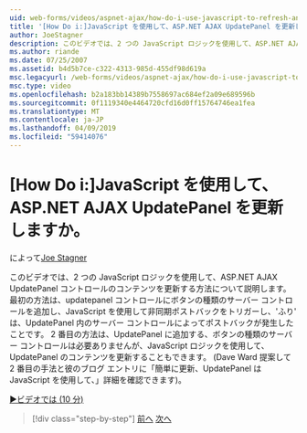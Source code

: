 ```yaml
---
uid: web-forms/videos/aspnet-ajax/how-do-i-use-javascript-to-refresh-an-aspnet-ajax-updatepanel
title: '[How Do i:]JavaScript を使用して、ASP.NET AJAX UpdatePanel を更新しますか。 | Microsoft Docs'
author: JoeStagner
description: このビデオでは、2 つの JavaScript ロジックを使用して、ASP.NET AJAX UpdatePanel コントロールのコンテンツを更新する方法について説明します。 最初の方法は、追加する、.
ms.author: riande
ms.date: 07/25/2007
ms.assetid: b4d5b7ce-c322-4313-985d-455df98d619a
msc.legacyurl: /web-forms/videos/aspnet-ajax/how-do-i-use-javascript-to-refresh-an-aspnet-ajax-updatepanel
msc.type: video
ms.openlocfilehash: b2a183bb14389b7558697ac684ef2a09e689596b
ms.sourcegitcommit: 0f1119340e4464720cfd16d0ff15764746ea1fea
ms.translationtype: MT
ms.contentlocale: ja-JP
ms.lasthandoff: 04/09/2019
ms.locfileid: "59414076"
---
```

# <a name="how-do-i-use-javascript-to-refresh-an-aspnet-ajax-updatepanel"></a>[How Do i:]JavaScript を使用して、ASP.NET AJAX UpdatePanel を更新しますか。

によって[Joe Stagner](https://github.com/JoeStagner)

このビデオでは、2 つの JavaScript ロジックを使用して、ASP.NET AJAX UpdatePanel コントロールのコンテンツを更新する方法について説明します。 最初の方法は、updatepanel コントロールにボタンの種類のサーバー コントロールを追加し、JavaScript を使用して非同期ポストバックをトリガーし、'ふり' は、UpdatePanel 内のサーバー コントロールによってポストバックが発生したことです。 2 番目の方法は、UpdatePanel に追加する、ボタンの種類のサーバー コントロールは必要ありませんが、JavaScript ロジックを使用して、UpdatePanel のコンテンツを更新することもできます。 (Dave Ward 提案して 2 番目の手法と彼のブログ エントリに「簡単に更新、UpdatePanel は JavaScript を使用して、」詳細を確認できます)。

[&#9654;ビデオでは (10 分)](https://channel9.msdn.com/Blogs/ASP-NET-Site-Videos/how-do-i-use-javascript-to-refresh-an-aspnet-ajax-updatepanel)

> [!div class="step-by-step"]
> [前へ](how-do-i-build-a-custom-aspnet-ajax-server-control.md)
> [次へ](how-do-i-determine-whether-an-asynchronous-postback-has-occurred.md)
